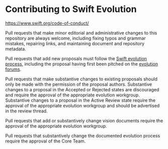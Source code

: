 # Contributing to Swift Evolution

<https://www.swift.org/code-of-conduct/>

Pull requests that make minor editorial and administrative changes to this repository are always welcome, including fixing typos and grammar mistakes, repairing links, and maintaining document and repository metadata.

Pull requests that add new proposals must follow the [Swift evolution process](process.md), including the proposal having first been pitched on the [evolution forums](https://forums.swift.org/c/evolution/pitches/5).

Pull requests that make substantive changes to existing proposals should only be made with the permission of the proposal authors.  Substantive changes to a proposal in the Accepted or Rejected states are discouraged and require the approval of the appropriate evolution workgroup.  Substantive changes to a proposal in the Active Review state require the approval of the appropriate evolution workgroup and should be advertised in the review thread.

Pull requests that add or substantively change vision documents require the approval of the appropriate evolution workgroup.

Pull requests that substantively change the documented evolution process require the approval of the Core Team.
